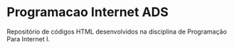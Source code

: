 # Programacao Internet ADS
 Repositório de códigos HTML desenvolvidos na disciplina de Programação Para Internet I.
